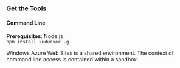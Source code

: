 <div class="panel panel-primary visible-md visible-lg">
	<div class="panel-heading">
		<h3 class="panel-title">Get the Tools</h3>
	</div>
	<div class="panel-body">
		<h4>Command Line</h4>
		<p>
			<div class="alert alert-info"><strong>Prerequisites</strong>: Node.js</div>
			<code>npm install kuduexec -g</code>
		</p>
	</div>
</div>

<div class="alert alert-danger">
Windows Azure Web Sites is a shared environment. The context of command line access is contained within a sandbox.
</div>